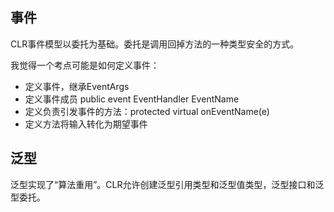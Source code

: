 ## 事件
CLR事件模型以委托为基础。委托是调用回掉方法的一种类型安全的方式。

我觉得一个考点可能是如何定义事件：
- 定义事件，继承EventArgs
- 定义事件成员 public event EventHandler<T> EventName
- 定义负责引发事件的方法：protected virtual onEventName(e)
- 定义方法将输入转化为期望事件

## 泛型
泛型实现了“算法重用”。CLR允许创建泛型引用类型和泛型值类型，泛型接口和泛型委托。